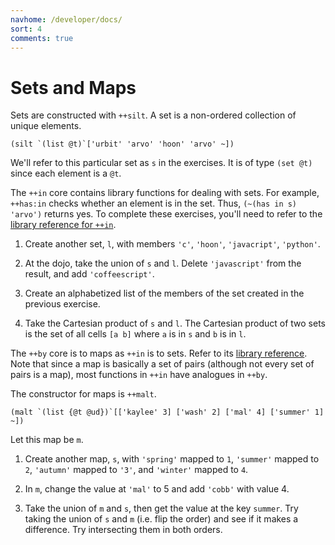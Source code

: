 ```yaml
---
navhome: /developer/docs/
sort: 4
comments: true
---
```


# Sets and Maps

Sets are constructed with `++silt`.  A set is a non-ordered
collection of unique elements.  

```
(silt `(list @t)`['urbit' 'arvo' 'hoon' 'arvo' ~])
```

We'll refer to this particular set as `s` in the exercises.  It
is of type `(set @t)` since each element is a `@t`.

The `++in` core contains library functions for dealing with sets.
For example, `++has:in` checks whether an element is in the set.
Thus, `(~(has in s) 'arvo')` returns yes.  To complete these
exercises, you'll need to refer to the [library reference for
`++in`](/developer/docs/hoon/library/2h).

1.  Create another set, `l`, with members `'c'`, `'hoon'`,
    `'javacript'`, `'python'`.

1.  At the dojo, take the union of `s` and `l`.  Delete
    `'javascript'` from the result, and add `'coffeescript'`.

1.  Create an alphabetized list of the members of the set created
    in the previous exercise.

1.  Take the Cartesian product of `s` and `l`.  The Cartesian
    product of two sets is the set of all cells `[a b]` where
    `a` is in `s` and `b` is in `l`.

The `++by` core is to maps as `++in` is to sets.  Refer to its
[library reference](/developer/docs/hoon/library/2i).  Note that since a
map is basically a set of pairs (although not every set of pairs
is a map), most functions in `++in` have analogues in `++by`.

The constructor for maps is `++malt`.

```
(malt `(list {@t @ud})`[['kaylee' 3] ['wash' 2] ['mal' 4] ['summer' 1] ~])
```

Let this map be `m`.

1.  Create another map, `s`, with `'spring'` mapped to `1`,
    `'summer'` mapped to `2`, `'autumn'` mapped to `'3'`, and
    `'winter'` mapped to `4`.

1.  In `m`, change the value at `'mal'` to 5 and add `'cobb'`
    with value 4.

1.  Take the union of `m` and `s`, then get the value at the key
    `summer`.  Try taking the union of `s` and `m` (i.e. flip the
    order) and see if it makes a difference.  Try intersecting
    them in both orders.

